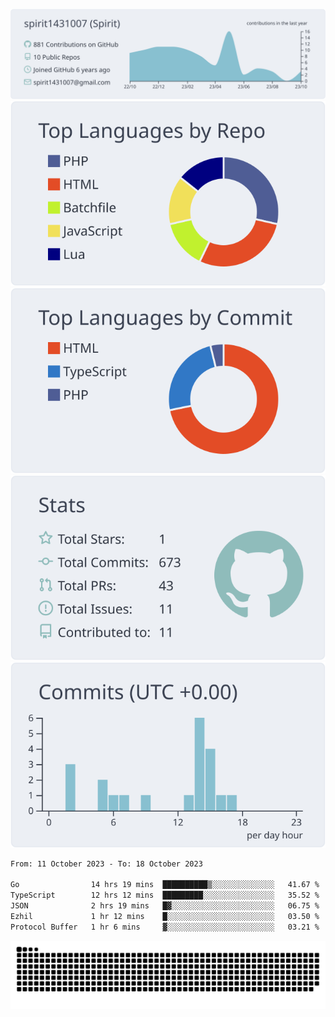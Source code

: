 [![](https://raw.githubusercontent.com/spirit1431007/spirit1431007/master/profile-summary-card-output/nord_bright/0-profile-details.svg)](https://git.io/spiritx)
[![](https://raw.githubusercontent.com/spirit1431007/spirit1431007/master/profile-summary-card-output/nord_bright/1-repos-per-language.svg)](https://git.io/spiritx) [![](https://raw.githubusercontent.com/spirit1431007/spirit1431007/master/profile-summary-card-output/nord_bright/2-most-commit-language.svg)](https://git.io/spiritx)
[![](https://raw.githubusercontent.com/spirit1431007/spirit1431007/master/profile-summary-card-output/nord_bright/3-stats.svg)](https://git.io/spiritx) [![](https://raw.githubusercontent.com/spirit1431007/spirit1431007/master/profile-summary-card-output/nord_bright/4-productive-time.svg)](https://git.io/spiritx)

<!--START_SECTION:waka-->

```txt
From: 11 October 2023 - To: 18 October 2023

Go                14 hrs 19 mins  ██████████▒░░░░░░░░░░░░░░   41.67 %
TypeScript        12 hrs 12 mins  █████████░░░░░░░░░░░░░░░░   35.52 %
JSON              2 hrs 19 mins   █▓░░░░░░░░░░░░░░░░░░░░░░░   06.75 %
Ezhil             1 hr 12 mins    █░░░░░░░░░░░░░░░░░░░░░░░░   03.50 %
Protocol Buffer   1 hr 6 mins     ▓░░░░░░░░░░░░░░░░░░░░░░░░   03.21 %
```

<!--END_SECTION:waka-->

![contribution](https://github.com/spirit1431007/spirit1431007/blob/output/github-contribution-grid-snake.svg)
